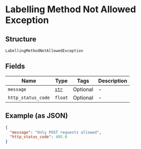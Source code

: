 
# Labelling Method Not Allowed Exception

## Structure

`LabellingMethodNotAllowedException`

## Fields

| Name | Type | Tags | Description |
|  --- | --- | --- | --- |
| `message` | [`str`](../../doc/models/string-enum.md) | Optional | - |
| `http_status_code` | `float` | Optional | - |

## Example (as JSON)

```json
{
  "message": "Only POST requests allowed",
  "http_status_code": 405.0
}
```

